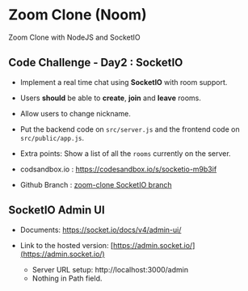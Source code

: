 # Zoom Clone (Noom)

Zoom Clone with NodeJS and SocketIO

## Code Challenge - Day2 : SocketIO

- Implement a real time chat using **SocketIO** with room support.

- Users **should** be able to **create**, **join** and **leave** rooms.

- Allow users to change nickname.

- Put the backend code on `src/server.js` and the frontend code on `src/public/app.js`.

- Extra points: Show a list of all the `rooms` currently on the server.

- codsandbox.io : https://codesandbox.io/s/socketio-m9b3if

- Github Branch : [zoom-clone SocketIO branch](https://github.com/sungalex/zoom-clone/tree/SocketIO)

## SocketIO Admin UI

- Documents: https://socket.io/docs/v4/admin-ui/

- Link to the hosted version: [https://admin.socket.io/](https://admin.socket.io/)
  - Server URL setup: http://localhost:3000/admin
  - Nothing in Path field.
